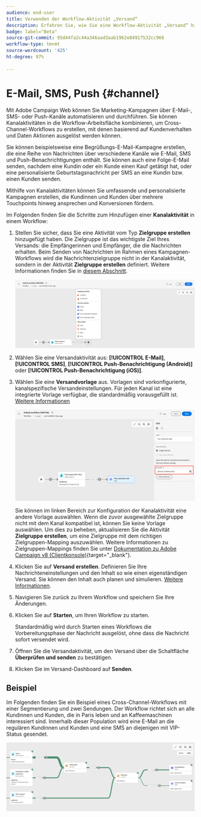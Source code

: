 ```yaml
---
audience: end-user
title: Verwenden der Workflow-Aktivität „Versand“
description: Erfahren Sie, wie Sie eine Workflow-Aktivität „Versand“ hinzufügen (E-Mail, Push-Benachrichtigung, SMS).
badge: label="Beta"
source-git-commit: 95d44fa2c44a346aad3aab1962e84917532cc966
workflow-type: tm+mt
source-wordcount: '425'
ht-degree: 97%

---
```



# E-Mail, SMS, Push {#channel}

Mit Adobe Campaign Web können Sie Marketing-Kampagnen über E-Mail-, SMS- oder Push-Kanäle automatisieren und durchführen. Sie können Kanalaktivitäten in die Workflow-Arbeitsfläche kombinieren, um Cross-Channel-Workflows zu erstellen, mit denen basierend auf Kundenverhalten und Daten Aktionen ausgelöst werden können.

Sie können beispielsweise eine Begrüßungs-E-Mail-Kampagne erstellen, die eine Reihe von Nachrichten über verschiedene Kanäle wie E-Mail, SMS und Push-Benachrichtigungen enthält. Sie können auch eine Folge-E-Mail senden, nachdem eine Kundin oder ein Kunde einen Kauf getätigt hat, oder eine personalisierte Geburtstagsnachricht per SMS an eine Kundin bzw. einen Kunden senden.

Mithilfe von Kanalaktivitäten können Sie umfassende und personalisierte Kampagnen erstellen, die Kundinnen und Kunden über mehrere Touchpoints hinweg ansprechen und Konversionen fördern.

Im Folgenden finden Sie die Schritte zum Hinzufügen einer **Kanalaktivität** in einem Workflow:

1. Stellen Sie sicher, dass Sie eine Aktivität vom Typ **Zielgruppe erstellen** hinzugefügt haben. Die Zielgruppe ist das wichtigste Ziel Ihres Versands: die Empfängerinnen und Empfänger, die die Nachrichten erhalten. Beim Senden von Nachrichten im Rahmen eines Kampagnen-Workflows wird die Nachrichtenzielgruppe nicht in der Kanalaktivität, sondern in der Aktivität **Zielgruppe erstellen** definiert. Weitere Informationen finden Sie in [diesem Abschnitt](build-audience.md).

   ![](../../msg/assets/add-delivery-in-wf.png)

1. Wählen Sie eine Versandaktivität aus: **[!UICONTROL E-Mail]**, **[!UICONTROL SMS]**, **[!UICONTROL Push-Benachrichtigung (Android)]** oder **[!UICONTROL Push-Benachrichtigung (iOS)]**.

1. Wählen Sie eine **Versandvorlage** aus. Vorlagen sind vorkonfigurierte, kanalspezifische Versandeinstellungen. Für jeden Kanal ist eine integrierte Vorlage verfügbar, die standardmäßig vorausgefüllt ist. [Weitere Informationen](../../msg/delivery-template.md)

   ![](../assets/delivery-activity-in-wf.png)


   Sie können im linken Bereich zur Konfiguration der Kanalaktivität eine andere Vorlage auswählen. Wenn die zuvor ausgewählte Zielgruppe nicht mit dem Kanal kompatibel ist, können Sie keine Vorlage auswählen. Um dies zu beheben, aktualisieren Sie die Aktivität **Zielgruppe erstellen**, um eine Zielgruppe mit dem richtigen Zielgruppen-Mapping auszuwählen. Weitere Informationen zu Zielgruppen-Mappings finden Sie unter [Dokumentation zu Adobe Campaign v8 (Clientkonsole)](https://experienceleague.adobe.com/docs/campaign/campaign-v8/audience/add-profiles/target-mappings.html?lang=de){target="_blank"}.

1. Klicken Sie auf **Versand erstellen**. Definieren Sie Ihre Nachrichteneinstellungen und den Inhalt so wie einen eigenständigen Versand. Sie können den Inhalt auch planen und simulieren. [Weitere Informationen](../../msg/gs-messages.md).

1. Navigieren Sie zurück zu Ihrem Workflow und speichern Sie Ihre Änderungen.

1. Klicken Sie auf **Starten**, um Ihren Workflow zu starten.

   Standardmäßig wird durch Starten eines Workflows die Vorbereitungsphase der Nachricht ausgelöst, ohne dass die Nachricht sofort versendet wird.

1. Öffnen Sie die Versandaktivität, um den Versand über die Schaltfläche **Überprüfen und senden** zu bestätigen.

1. Klicken Sie im Versand-Dashboard auf **Senden**.

## Beispiel

Im Folgenden finden Sie ein Beispiel eines Cross-Channel-Workflows mit einer Segmentierung und zwei Sendungen. Der Workflow richtet sich an alle Kundinnen und Kunden, die in Paris leben und an Kaffeemaschinen interessiert sind. Innerhalb dieser Population wird eine E-Mail an die regulären Kundinnen und Kunden und eine SMS an diejenigen mit VIP-Status gesendet.

![](../assets/workflow-channel-example.png)
<!--
description, which use case you can perform (common other activities that you can link before of after the activity)

how to add and configure the activity

example of a configured activity within a workflow
The Email delivery activity allows you to configure the sending an email in a workflow. 

-->



<!-- Scheduled emails available?

This can be a single send email and sent just once, or it can be a recurring email.
* Single send emails are standard emails, sent once.
* Recurring emails allow you to send the same email multiple times to different targets over a defined period. You can aggregate the deliveries per period in order to get reports that correspond to your needs.

When linked to a scheduler, you can define recurring emails.
Email recipients are defined upstream of the activity in the same workflow, via an Audience targeting activity.

-->


<!--The message preparation is triggered according to the workflow execution parameters. From the message dashboard, you can select whether to request or not a manual confirmation to send the message (required by default). You can start the workflow manually or place a scheduler activity in the workflow to automate execution.-->
